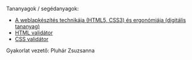 Tananyagok / segédanyagok: 
- [A weblapkészítés technikája (HTML5, CSS3) és ergonómiája (digitális tananyag)](http://webfejlesztes.elte.hu/tananyagok/html5css3/)  
- [HTML validátor](https://validator.w3.org)  
- [CSS validátor](https://jigsaw.w3.org/css-validator/)

Gyakorlat vezető: Pluhár Zsuzsanna